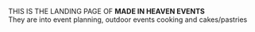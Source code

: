 THIS IS THE LANDING PAGE OF <b> MADE IN HEAVEN EVENTS </b> <br>
They are into event planning, outdoor events cooking and cakes/pastries
